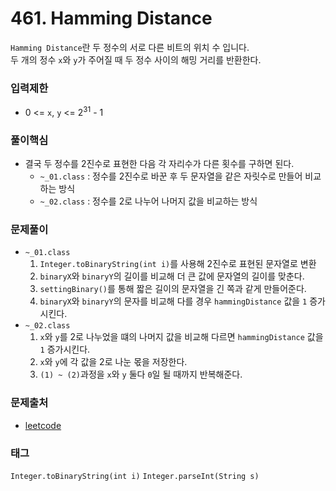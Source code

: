 # 461. Hamming Distance
`Hamming Distance`란 두 정수의 서로 다른 비트의 위치 수 입니다.  
두 개의 정수 `x`와 `y`가 주어질 때 두 정수 사이의 해밍 거리를 반환한다.
### 입력제한
- 0 <= `x`, `y` <= 2<sup>31</sup> - 1
### 풀이핵심
- 결국 두 정수를 2진수로 표현한 다음 각 자리수가 다른 횟수를 구하면 된다.
  - `~_01.class` : 정수를 2진수로 바꾼 후 두 문자열을 같은 자릿수로 만들어 비교하는 방식
  - `~_02.class` : 정수를 2로 나누어 나머지 값을 비교하는 방식
### 문제풀이
- `~_01.class`
  1. `Integer.toBinaryString(int i)`를 사용해 2진수로 표현된 문자열로 변환
  2. `binaryX`와 `binaryY`의 길이를 비교해 더 큰 값에 문자열의 길이를 맞춘다.
  3. `settingBinary()`를 통해 짧은 길이의 문자열을 긴 쪽과 같게 만들어준다.
  4. `binaryX`와 `binaryY`의 문자를 비교해 다를 경우 `hammingDistance` 값을 `1` 증가시킨다.
- `~_02.class`
  1. `x`와 `y`를 2로 나누었을 떄의 나머지 값을 비교해 다르면 `hammingDistance` 값을 `1` 증가시킨다.
  2. `x`와 `y`에 각 값을 2로 나눈 몫을 저장한다.
  3. `(1) ~ (2)`과정을 `x`와 `y` 둘다 `0`일 될 때까지 반복해준다.
### 문제출처
- [leetcode](https://leetcode.com/problems/hamming-distance/)
### 태그
`Integer.toBinaryString(int i)` `Integer.parseInt(String s)`